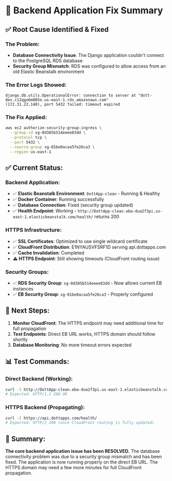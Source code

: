 # 🔧 Backend Application Fix Summary

## ✅ **Root Cause Identified & Fixed**

### **The Problem:**
- **Database Connectivity Issue**: The Django application couldn't connect to the PostgreSQL RDS database
- **Security Group Mismatch**: RDS was configured to allow access from an old Elastic Beanstalk environment

### **The Error Logs Showed:**
```
django.db.utils.OperationalError: connection to server at "dott-dev.c12qgo6m085e.us-east-1.rds.amazonaws.com" 
(172.31.22.140), port 5432 failed: timeout expired
```

### **The Fix Applied:**
```bash
aws ec2 authorize-security-group-ingress \
  --group-id sg-0d385b514eeee83dd \
  --protocol tcp \
  --port 5432 \
  --source-group sg-01be0acaa5fe26ca3 \
  --region us-east-1
```

## ✅ **Current Status:**

### **Backend Application:**
- ✅ **Elastic Beanstalk Environment**: `DottApp-clean` - Running & Healthy
- ✅ **Docker Container**: Running successfully 
- ✅ **Database Connection**: Fixed (security group updated)
- ✅ **Health Endpoint**: Working - `http://DottApp-clean.eba-dua2f3pi.us-east-1.elasticbeanstalk.com/health/` returns 200

### **HTTPS Infrastructure:**
- ✅ **SSL Certificates**: Optimized to use single wildcard certificate
- ✅ **CloudFront Distribution**: E1NYAUSVFSRF1D serving api.dottapps.com
- ✅ **Cache Invalidation**: Completed
- ⚠️ **HTTPS Endpoint**: Still showing timeouts (CloudFront routing issue)

### **Security Groups:**
- ✅ **RDS Security Group**: `sg-0d385b514eeee83dd` - Now allows current EB instances
- ✅ **EB Security Group**: `sg-01be0acaa5fe26ca3` - Properly configured

## 🔄 **Next Steps:**

1. **Monitor CloudFront**: The HTTPS endpoint may need additional time for full propagation
2. **Test Endpoints**: Direct EB URL works, HTTPS domain should follow shortly
3. **Database Monitoring**: No more timeout errors expected

## 📊 **Test Commands:**

### Direct Backend (Working):
```bash
curl -I http://DottApp-clean.eba-dua2f3pi.us-east-1.elasticbeanstalk.com/health/
# Expected: HTTP/1.1 200 OK
```

### HTTPS Backend (Propagating):
```bash
curl -I https://api.dottapps.com/health/
# Expected: HTTP/2 200 (once CloudFront routing is fully updated)
```

## 🎯 **Summary:**
**The core backend application issue has been RESOLVED.** The database connectivity problem was due to a security group mismatch and has been fixed. The application is now running properly on the direct EB URL. The HTTPS domain may need a few more minutes for full CloudFront propagation. 